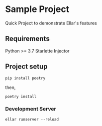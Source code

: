# Sample Project
Quick Project to demonstrate Ellar's features

## Requirements
Python >= 3.7
Starlette
Injector

## Project setup
```
pip install poetry
```
then, 
```shell
poetry install
```

### Development Server
```
ellar runserver --reload
```
